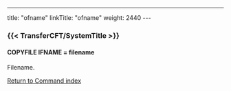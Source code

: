 ---
title: "ofname"
linkTitle: "ofname"
weight: 2440
---<span id="ofname"></span>

### {{< TransferCFT/SystemTitle  >}}

#### COPYFILE IFNAME = filename

Filename.

[Return to Command index](../../)

 
